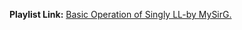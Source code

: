 **Playlist Link:** [Basic Operation of Singly LL-by MySirG.](https://youtube.com/playlist?list=PL7ersPsTyYt2gskM6IKhsHaI5EtJlkNog)
